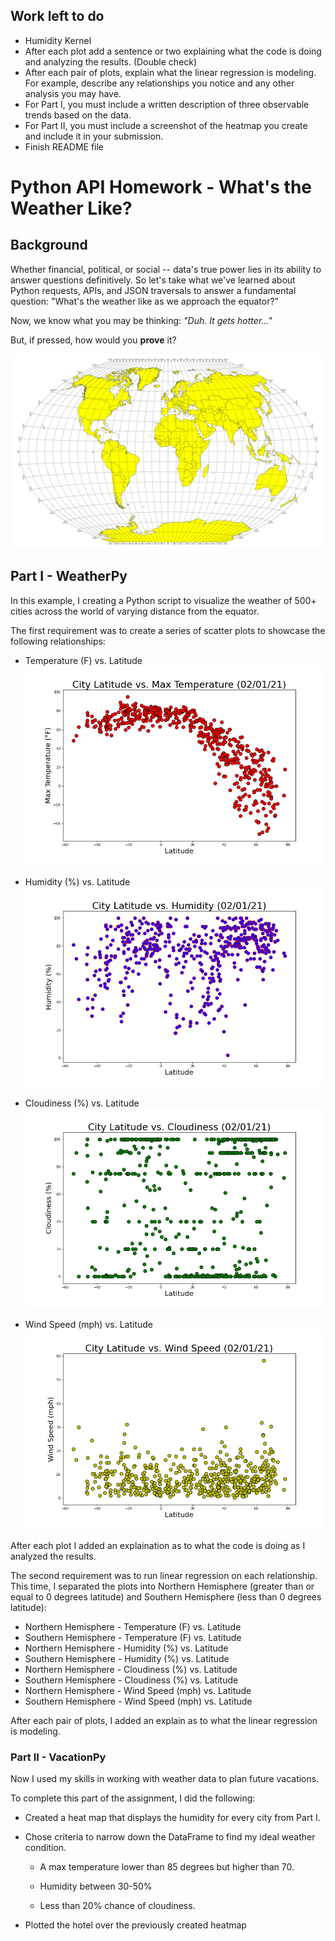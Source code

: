 ## Work left to do
- Humidity Kernel
- After each plot add a sentence or two explaining what the code is doing and analyzing the results. (Double check)
- After each pair of plots, explain what the linear regression is modeling. For example, describe any relationships you notice and any other analysis you may have.
- For Part I, you must include a written description of three observable trends based on the data.
- For Part II, you must include a screenshot of the heatmap you create and include it in your submission.
- Finish README file


# Python API Homework - What's the Weather Like?

## Background

Whether financial, political, or social -- data's true power lies in its ability to answer questions definitively. So let's take what we've learned about Python requests, APIs, and JSON traversals to answer a fundamental question: "What's the weather like as we approach the equator?"

Now, we know what you may be thinking: _"Duh. It gets hotter..."_

But, if pressed, how would you **prove** it?

![Equator](Images/equatorsign.png)


## Part I - WeatherPy

In this example, I creating a Python script to visualize the weather of 500+ cities across the world of varying distance from the equator.

The first requirement was to create a series of scatter plots to showcase the following relationships:

* Temperature (F) vs. Latitude
![graph](output_data/Fig1.png)

* Humidity (%) vs. Latitude
![graph2](output_data/Fig2.png)

* Cloudiness (%) vs. Latitude
![graph3](output_data/Fig3.png)

* Wind Speed (mph) vs. Latitude
![graph4](output_data/Fig4.png)

After each plot I added an explaination as to what the code is doing as I analyzed the results.

The second requirement was to run linear regression on each relationship. This time, I separated the plots into Northern Hemisphere (greater than or equal to 0 degrees latitude) and Southern Hemisphere (less than 0 degrees latitude):

* Northern Hemisphere - Temperature (F) vs. Latitude
* Southern Hemisphere - Temperature (F) vs. Latitude
* Northern Hemisphere - Humidity (%) vs. Latitude
* Southern Hemisphere - Humidity (%) vs. Latitude
* Northern Hemisphere - Cloudiness (%) vs. Latitude
* Southern Hemisphere - Cloudiness (%) vs. Latitude
* Northern Hemisphere - Wind Speed (mph) vs. Latitude
* Southern Hemisphere - Wind Speed (mph) vs. Latitude

After each pair of plots, I added an explain as to what the linear regression is modeling.


### Part II - VacationPy

Now I used my skills in working with weather data to plan future vacations.

To complete this part of the assignment, I did the following:

* Created a heat map that displays the humidity for every city from Part I.


* Chose criteria to narrow down the DataFrame to find my ideal weather condition.

  * A max temperature lower than 85 degrees but higher than 70.

  * Humidity between 30-50%

  * Less than 20% chance of cloudiness.
  
 * Plotted the hotel over the previously created heatmap 
